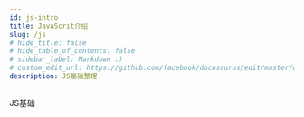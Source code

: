 ```yaml
---
id: js-intro
title: JavaScrit介绍
slug: /js
# hide_title: false
# hide_table_of_contents: false
# sidebar_label: Markdown :)
# custom_edit_url: https://github.com/facebook/docusaurus/edit/master/docs/api-doc-markdown.md
description: JS基础整理
---
```

JS基础
